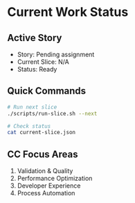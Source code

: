 # Current Work Status

## Active Story

- Story: Pending assignment
- Current Slice: N/A
- Status: Ready

## Quick Commands

```bash
# Run next slice
./scripts/run-slice.sh --next

# Check status
cat current-slice.json
```

## CC Focus Areas

1. Validation & Quality
2. Performance Optimization
3. Developer Experience
4. Process Automation
